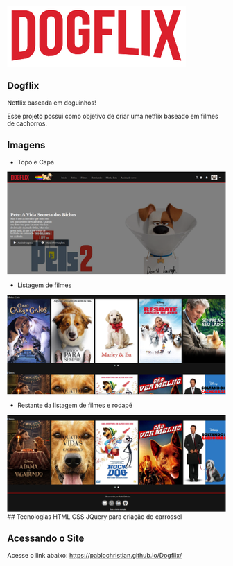 <img src="img/logo.png">

## Dogflix
Netflix baseada em doguinhos!

Esse projeto possui como objetivo de criar uma netflix baseado em filmes de cachorros.

## Imagens

- Topo e Capa
<img src="docs/prints/print1.png">

- Listagem de filmes
<img src="docs/prints/print2.png">

- Restante da listagem de filmes e rodapé
<img src="docs/prints/print3.png">
## Tecnologias
HTML
CSS
JQuery para criação do carrossel

## Acessando o Site
Acesse o link abaixo:
https://pablochristian.github.io/Dogflix/

